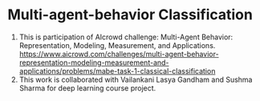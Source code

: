 # Multi-agent-behavior Classification

1. This is participation of AIcrowd challenge: Multi-Agent Behavior: Representation, Modeling, Measurement, and Applications. 
https://www.aicrowd.com/challenges/multi-agent-behavior-representation-modeling-measurement-and-applications/problems/mabe-task-1-classical-classification
2. This work is collaborated with Vailankani Lasya Gandham and Sushma Sharma for deep learning course project.

